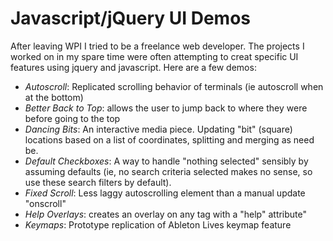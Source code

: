 # Javascript/jQuery UI Demos

After leaving WPI I tried to be a freelance web developer.  The projects I worked on in my spare time were often attempting to creat specific UI features using jquery and javascript.  Here are a few demos:

 * *Autoscroll*: Replicated scrolling behavior of terminals (ie autoscroll when at the bottom)
 * *Better Back to Top*: allows the user to jump back to where they were before going to the top
 * *Dancing Bits*: An interactive media piece.  Updating "bit" (square) locations based on a list of coordinates, splitting and merging as need be.
 * *Default Checkboxes*: A way to handle "nothing selected" sensibly by assuming defaults (ie, no search criteria selected makes no sense, so use these search filters by default).
 * *Fixed Scroll*: Less laggy autoscrolling element than a manual update "onscroll"
 * *Help Overlays*: creates an overlay on any tag with a "help" attribute"
 * *Keymaps*: Prototype replication of Ableton Lives keymap feature
